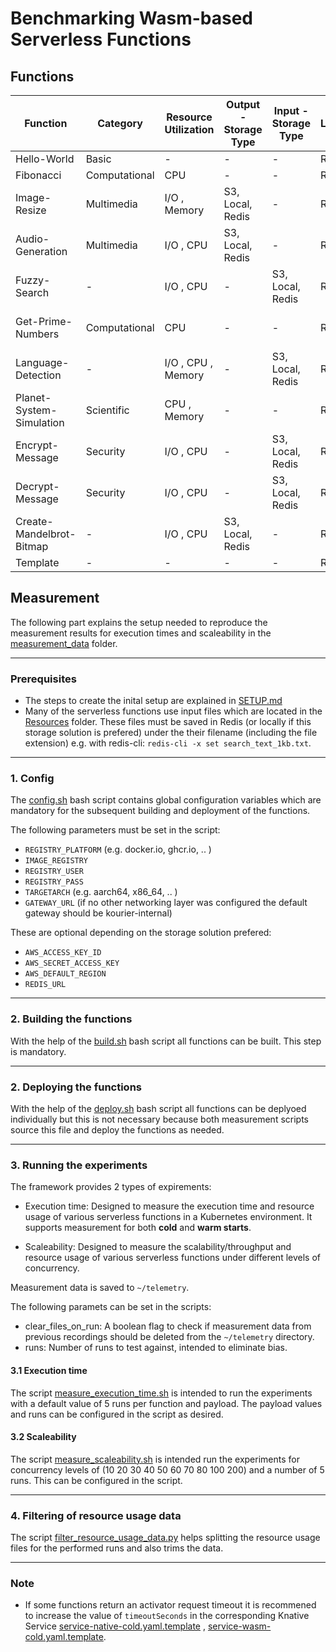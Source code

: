 # Benchmarking Wasm-based Serverless Functions

## Functions
| Function | Category | Resource Utilization | Output - Storage Type | Input - Storage Type | Language | Source | Description |
| ----------- | ----------- | ----------- | ----------- | ----------- | ----------- | ----------- | ----------- |
| Hello-World | Basic | - | - | - | Rust | - | [Desc](docs/functions/Hello-World.md) |
| Fibonacci | Computational | CPU | - | - | Rust | [vhive-serverless](https://github.com/vhive-serverless/vSwarm/tree/main/benchmarks/fibonacci) | [Desc](docs/functions/Fibonacci.md) |
| Image-Resize | Multimedia | I/O , Memory| S3, Local, Redis | - | Rust | [spcl/serverless-benchmarks](https://github.com/spcl/serverless-benchmarks/tree/master/benchmarks/200.multimedia/210.thumbnailer/python) | [Desc](docs/functions/Image-Resize.md) |
| Audio-Generation | Multimedia | I/O , CPU | S3, Local, Redis | - | Rust | [korvoj/wasm-serverless-benchmarks](https://github.com/korvoj/wasm-serverless-benchmarks/tree/master/functions/rust/audio-sine-wave) | [Desc](docs/functions/Audio-Generation.md) |
| Fuzzy-Search | - | I/O , CPU | - | S3, Local, Redis | Rust | [korvoj/wasm-serverless-benchmarks](https://github.com/korvoj/wasm-serverless-benchmarks/tree/master/functions/rust/fuzzysearch) | [Desc](docs/functions/Fuzzy-Search.md) |
| Get-Prime-Numbers | Computational | CPU | - | -  | Rust | [korvoj/wasm-serverless-benchmarks](https://github.com/korvoj/wasm-serverless-benchmarks/tree/master/functions/rust/prime-numbers) | [Desc](docs/functions/Get-Prime-Numbers.md) |
| Language-Detection | - | I/O , CPU , Memory | - | S3, Local, Redis  | Rust | [korvoj/wasm-serverless-benchmarks](https://github.com/korvoj/wasm-serverless-benchmarks/tree/master/functions/rust/whatlang) | [Desc](docs/functions/Language-Detection.md) |
| Planet-System-Simulation | Scientific | CPU , Memory | - | -  | Rust | [korvoj/wasm-serverless-benchmarks](https://github.com/korvoj/wasm-serverless-benchmarks/tree/master/functions/rust/n-body) | [Desc](docs/functions/Planet-System-Simulation.md) |
| Encrypt-Message | Security |  I/O , CPU | - | S3, Local, Redis | Rust | [vhive-serverless](https://github.com/vhive-serverless/vSwarm/tree/main/benchmarks/aes) | [Desc](docs/functions/Encrypt-Message.md) |
| Decrypt-Message | Security |  I/O , CPU | - | S3, Local, Redis | Rust | [backendengineer](https://backendengineer.io/aes-encryption-rust) | [Desc](docs/functions/Decrypt-Message.md) |
| Create-Mandelbrot-Bitmap | - | I/O , CPU | S3, Local, Redis | - | Rust | [BenchmarksGame](https://benchmarksgame-team.pages.debian.net/benchmarksgame/program/mandelbrot-rust-4.html) | [Desc](docs/functions/Create-Mandelbrot-Bitmap.md) |
| Template | - | - | - | - | Rust | - | [Desc](docs/functions/Template.md) |


## Measurement
The following part explains the setup needed to reproduce the measurement results for execution times and scaleability in the [measurement_data](measurement_data) folder.

---
### Prerequisites

- The steps to create the inital setup are explained in [SETUP.md](docs/SETUP.md)
- Many of the serverless functions use input files which are located in the [Resources](resources/files) folder. These files must be saved in Redis (or locally if this storage solution is prefered) under the their filename (including the file extension) e.g. with redis-cli: `redis-cli -x set search_text_1kb.txt`.

---

### 1. Config

The [config.sh](util/config.sh) bash script contains global configuration variables which are mandatory for the subsequent building and deployment of the functions.

The following parameters must be set in the script:
- `REGISTRY_PLATFORM` (e.g. docker.io, ghcr.io, .. )
- `IMAGE_REGISTRY`
- `REGISTRY_USER`
- `REGISTRY_PASS`
- `TARGETARCH` (e.g. aarch64, x86_64, .. )
- `GATEWAY_URL` (if no other networking layer was configured the default gateway should be kourier-internal)

These are optional depending on the storage solution prefered:
- `AWS_ACCESS_KEY_ID`
- `AWS_SECRET_ACCESS_KEY`
- `AWS_DEFAULT_REGION`
- `REDIS_URL`

---

### 2. Building the functions

With the help of the [build.sh](util/build.sh) bash script all functions can be built. This step is mandatory.

---

### 2. Deploying the functions

With the help of the [deploy.sh](util/deploy.sh) bash script all functions can be deplyoed individually but this is not necessary because both measurement scripts source this file and deploy the functions as needed.

---

### 3. Running the experiments

The framework provides 2 types of expirements:

- Execution time: Designed to measure the execution time and resource usage of various serverless functions in a Kubernetes environment. It supports measurement for both **cold** and **warm starts**.

- Scaleability: Designed to measure the scalability/throughput and resource usage of various serverless functions under different levels of concurrency.

Measurement data is saved to `~/telemetry`. 

The following paramets can be set in the scripts:
- clear_files_on_run:
A boolean flag to check if measurement data from previous recordings should be deleted from the `~/telemetry` directory.
- runs:
Number of runs to test against, intended to eliminate bias.





#### 3.1 Execution time

The script [measure_execution_time.sh](util/measure_execution_time.sh) is intended to run the experiments with a default value of 5 runs per function and payload. The payload values and runs can be configured in the script as desired.

#### 3.2 Scaleability

The script [measure_scaleability.sh](util/measure_scaleability.sh) is intended  run the experiments for concurrency levels of (10 20 30 40 50 60 70 80 100 200) and a number of 5 runs. This can be configured in the script.

---

### 4. Filtering of resource usage data

The script [filter_resource_usage_data.py](measurement_data/filter_resource_usage_data.py) helps splitting the resource usage files for the performed runs and also trims the data.

---

### Note

- If some functions return an activator request timeout it is recommened to increase the value of `timeoutSeconds` in the corresponding Knative Service [service-native-cold.yaml.template](util/service-native-cold.yaml.template) , [service-wasm-cold.yaml.template](util/service-wasm-cold.yaml.template).
